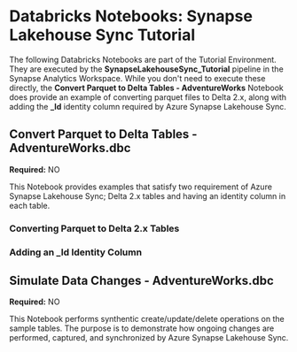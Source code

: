 # Databricks Notebooks: Synapse Lakehouse Sync Tutorial

The following Databricks Notebooks are part of the Tutorial Environment. They are executed by the **SynapseLakehouseSync_Tutorial** pipeline in the Synapse Analytics Workspace. While you don't need to execute these directly, the **Convert Parquet to Delta Tables - AdventureWorks** Notebook does provide an example of converting parquet files to Delta 2.x, along with adding the **_Id** identity column required by Azure Synapse Lakehouse Sync.

## Convert Parquet to Delta Tables - AdventureWorks.dbc

**Required:** NO

This Notebook provides examples that satisfy two requirement of Azure Synapse Lakehouse Sync; Delta 2.x tables and having an identity column in each table.

### Converting Parquet to Delta 2.x Tables

### Adding an _Id Identity Column

## Simulate Data Changes - AdventureWorks.dbc

**Required:** NO

This Notebook performs synthentic create/update/delete operations on the sample tables. The purpose is to demonstrate how ongoing changes are performed, captured, and synchronized by Azure Synapse Lakehouse Sync.
